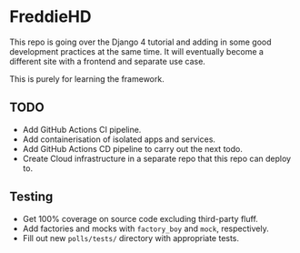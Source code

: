 # FreddieHD

This repo is going over the Django 4 tutorial and adding in some good development practices at the same time. It will eventually become a different site with a frontend and separate use case.

This is purely for learning the framework.

## TODO

- Add GitHub Actions CI pipeline.
- Add containerisation of isolated apps and services.
- Add GitHub Actions CD pipeline to carry out the next todo.
- Create Cloud infrastructure in a separate repo that this repo can deploy to.

## Testing

- Get 100% coverage on source code excluding third-party fluff.
- Add factories and mocks with `factory_boy` and `mock`, respectively.
- Fill out new `polls/tests/` directory with appropriate tests.
